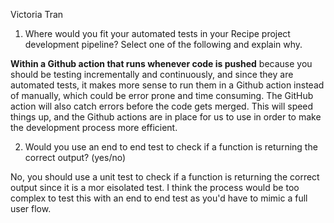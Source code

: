 Victoria Tran

1) Where would you fit your automated tests in your Recipe project development pipeline? Select one of the following and explain why.

**Within a Github action that runs whenever code is pushed** because you should be testing incrementally and continuously, and since they are automated tests, it makes more sense to run them in a Github action instead of manually, which could be error prone and time consuming. The GitHub action will also catch errors before the code gets merged. This will speed things up, and the Github actions are in place for us to use in order to make the development process more efficient. 

2) Would you use an end to end test to check if a function is returning the correct output? (yes/no)

No, you should use a unit test to check if a function is returning the correct output since it is a mor eisolated test. I think the process would be too complex to test this with an end to end test as you'd have to mimic a full user flow.






